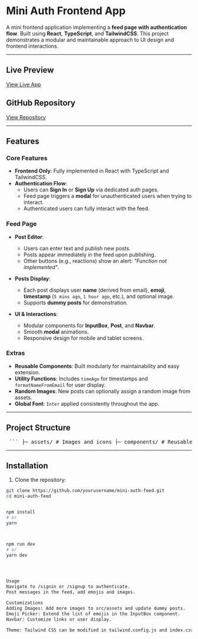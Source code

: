 # Mini Auth Frontend App

A mini frontend application implementing a **feed page with authentication flow**. Built using **React**, **TypeScript**, and **TailwindCSS**. This project demonstrates a modular and maintainable approach to UI design and frontend interactions.

---

## Live Preview

[View Live App](https://mini-auth-gamma.vercel.app/)

## GitHub Repository

[View Repository](https://github.com/Balkishan-Pal/Mini-auth)

---

## Features

### Core Features

- **Frontend Only**: Fully implemented in React with TypeScript and TailwindCSS.
- **Authentication Flow**:
  - Users can **Sign In** or **Sign Up** via dedicated auth pages.
  - Feed page triggers a **modal** for unauthenticated users when trying to interact.
  - Authenticated users can fully interact with the feed.

### Feed Page

- **Post Editor**:
  - Users can enter text and publish new posts.
  - Posts appear immediately in the feed upon publishing.
  - Other buttons (e.g., reactions) show an alert: *"Function not implemented"*.

- **Posts Display**:
  - Each post displays user **name** (derived from email), **emoji**, **timestamp** (`5 mins ago`, `1 hour ago`, etc.), and optional image.
  - Supports **dummy posts** for demonstration.

- **UI & Interactions**:
  - Modular components for **InputBox**, **Post**, and **Navbar**.
  - Smooth **modal** animations.
  - Responsive design for mobile and tablet screens.

### Extras

- **Reusable Components**: Built modularly for maintainability and easy extension.
- **Utility Functions**: Includes `timeAgo` for timestamps and `formatNameFromEmail` for user display.
- **Random Images**: New posts can optionally assign a random image from assets.
- **Global Font**: `Inter` applied consistently throughout the app.

---

## Project Structure



<pre> ``` ├─ assets/ # Images and icons ├─ components/ # Reusable components │ ├─ Common/ │ │ ├─ InputBox/ │ │ ├─ Post/ │ │ └─ Toast/ │ └─ NavBar/ ├─ pages/ │ ├─ Feed.tsx │ ├─ SignIn.tsx │ └─ SignUp.tsx ├─ utils/ # Utility functions (timeAgo, formatNameFromEmail) ├─ Constants/ # Dummy posts and other constants ├─ App.tsx └─ index.css ``` </pre>





---

## Installation

1. Clone the repository:

```bash
git clone https://github.com/yourusername/mini-auth-feed.git
cd mini-auth-feed


npm install
# or
yarn



npm run dev
# or
yarn dev




Usage
Navigate to /signin or /signup to authenticate.
Post messages in the feed, add emojis and images.

Customizations
Adding Images: Add more images to src/assets and update dummy posts.
Emoji Picker: Extend the list of emojis in the InputBox component.
Navbar: Customize links or user display.

Theme: Tailwind CSS can be modified in tailwind.config.js and index.css
